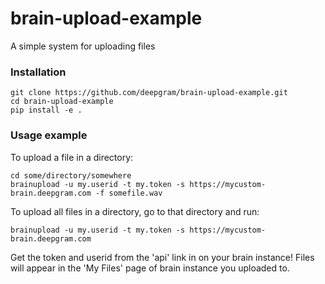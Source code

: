 # brain-upload-example
A simple system for uploading files

### Installation
    git clone https://github.com/deepgram/brain-upload-example.git
    cd brain-upload-example
    pip install -e .

### Usage example
To upload a file in a directory:

    cd some/directory/somewhere
    brainupload -u my.userid -t my.token -s https://mycustom-brain.deepgram.com -f somefile.wav


To upload all files in a directory, go to that directory and run:

    brainupload -u my.userid -t my.token -s https://mycustom-brain.deepgram.com
Get the token and userid from the 'api' link in on your brain instance! Files will appear in the 'My Files' page of brain instance you uploaded to.

